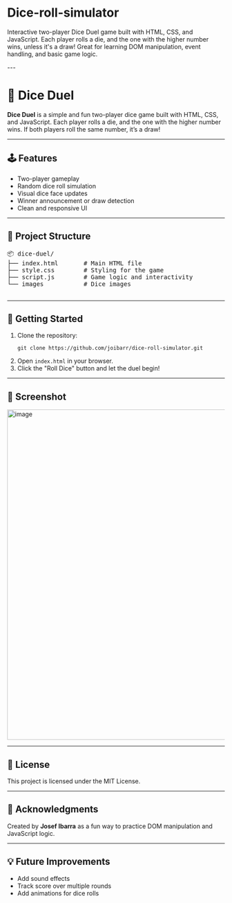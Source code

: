 # Dice-roll-simulator
<p>Interactive two-player Dice Duel game built with HTML, CSS, and JavaScript. Each player rolls a die, and the one with the higher number wins, unless it's a draw! Great for learning DOM manipulation, event handling, and basic game logic.</p>
---
<!DOCTYPE html>
<html lang="en">
<head>
  <meta charset="UTF-8">
</head>
<body>

  <h1>🎲 Dice Duel</h1>

  <p><strong>Dice Duel</strong> is a simple and fun two-player dice game built with HTML, CSS, and JavaScript. Each player rolls a die, and the one with the higher number wins. If both players roll the same number, it’s a draw!</p>

  <hr>

  <h2>🕹️ Features</h2>
  <ul>
    <li>Two-player gameplay</li>
    <li>Random dice roll simulation</li>
    <li>Visual dice face updates</li>
    <li>Winner announcement or draw detection</li>
    <li>Clean and responsive UI</li>
  </ul>

  <hr>

  <h2>📁 Project Structure</h2>
  <pre>
📦 dice-duel/
├── index.html       # Main HTML file
├── style.css        # Styling for the game
├── script.js        # Game logic and interactivity
└── images           # Dice images
  </pre>

  <hr>

  <h2>🚀 Getting Started</h2>
  <ol>
    <li>Clone the repository:
      <pre><code>git clone https://github.com/joibarr/dice-roll-simulator.git</code></pre>
    </li>
    <li>Open <code>index.html</code> in your browser.</li>
    <li>Click the "Roll Dice" button and let the duel begin!</li>
  </ol>

  <hr>

  <h2>📸 Screenshot</h2>
  <img width="1170" height="763" alt="image" src="https://github.com/user-attachments/assets/e088be2e-e4c3-4436-85b6-73b6009dee82" />


  <hr>

  <h2>📜 License</h2>
  <p>This project is licensed under the MIT License.</p>

  <hr>

  <h2>🙌 Acknowledgments</h2>
  <p>Created by <strong>Josef Ibarra</strong> as a fun way to practice DOM manipulation and JavaScript logic.</p>

  <hr>

  <h2>💡 Future Improvements</h2>
  <ul>
    <li>Add sound effects</li>
    <li>Track score over multiple rounds</li>
    <li>Add animations for dice rolls</li>
  </ul>

</body>
</html>
